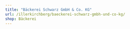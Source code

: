 ```yaml
---
title: "Bäckerei Schwarz GmbH & Co. KG"
url: /illerkirchberg/baeckerei-schwarz-gmbh-und-co-kg/
shop: Bäckerei
---
```

